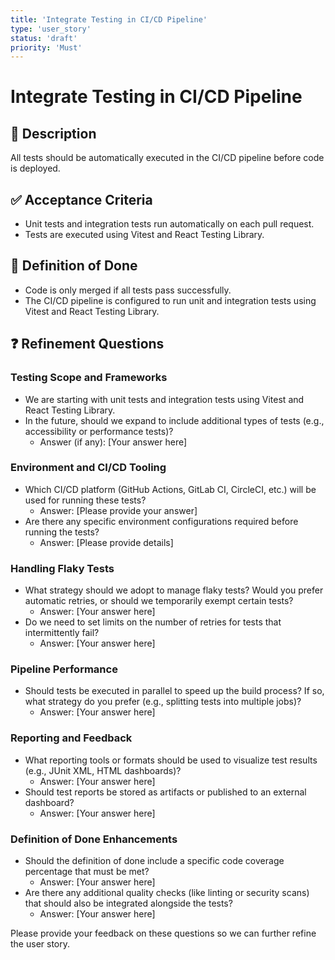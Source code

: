 ```yaml
---
title: 'Integrate Testing in CI/CD Pipeline'
type: 'user_story'
status: 'draft'
priority: 'Must'
---
```


# Integrate Testing in CI/CD Pipeline

## 📌 Description

All tests should be automatically executed in the CI/CD pipeline before code is deployed.

## ✅ Acceptance Criteria

- Unit tests and integration tests run automatically on each pull request.
- Tests are executed using Vitest and React Testing Library.

## 🎯 Definition of Done

- Code is only merged if all tests pass successfully.
- The CI/CD pipeline is configured to run unit and integration tests using Vitest and React Testing Library.

## ❓ Refinement Questions

### Testing Scope and Frameworks
- We are starting with unit tests and integration tests using Vitest and React Testing Library.
- In the future, should we expand to include additional types of tests (e.g., accessibility or performance tests)?
  - Answer (if any): [Your answer here]

### Environment and CI/CD Tooling
- Which CI/CD platform (GitHub Actions, GitLab CI, CircleCI, etc.) will be used for running these tests?
  - Answer: [Please provide your answer]
- Are there any specific environment configurations required before running the tests?
  - Answer: [Please provide details]

### Handling Flaky Tests
- What strategy should we adopt to manage flaky tests? Would you prefer automatic retries, or should we temporarily exempt certain tests?
  - Answer: [Your answer here]
- Do we need to set limits on the number of retries for tests that intermittently fail?
  - Answer: [Your answer here]

### Pipeline Performance
- Should tests be executed in parallel to speed up the build process? If so, what strategy do you prefer (e.g., splitting tests into multiple jobs)?
  - Answer: [Your answer here]

### Reporting and Feedback
- What reporting tools or formats should be used to visualize test results (e.g., JUnit XML, HTML dashboards)?
  - Answer: [Your answer here]
- Should test reports be stored as artifacts or published to an external dashboard?
  - Answer: [Your answer here]

### Definition of Done Enhancements
- Should the definition of done include a specific code coverage percentage that must be met?
  - Answer: [Your answer here]
- Are there any additional quality checks (like linting or security scans) that should also be integrated alongside the tests?
  - Answer: [Your answer here]

Please provide your feedback on these questions so we can further refine the user story.
```